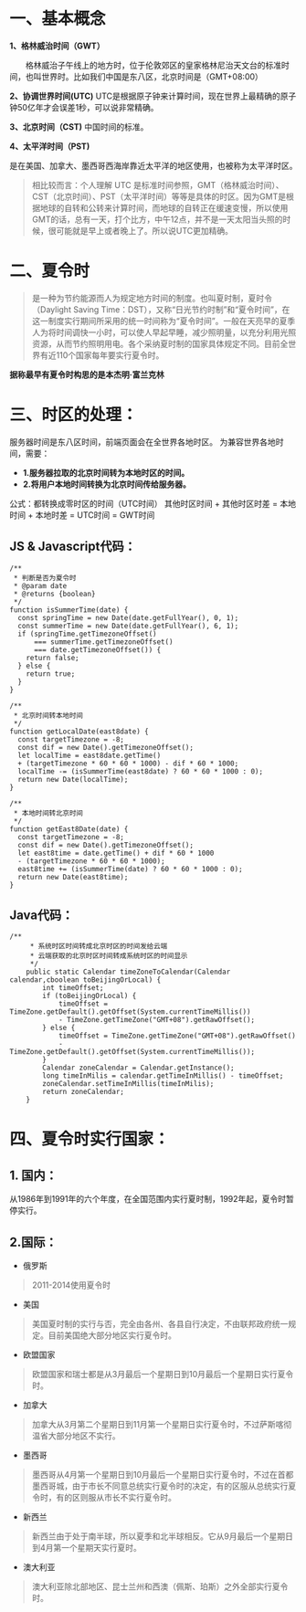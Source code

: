 
# 一、基本概念
**1、格林威治时间（GWT）**

　　格林威治子午线上的地方时，位于伦敦郊区的皇家格林尼治天文台的标准时间，也叫世界时。比如我们中国是东八区，北京时间是（GMT+08:00）

**2、协调世界时间(UTC)**
    UTC是根据原子钟来计算时间，现在世界上最精确的原子钟50亿年才会误差1秒，可以说非常精确。

**3、北京时间（CST)**
    中国时间的标准。

**4、太平洋时间（PST)**

  是在美国、加拿大、墨西哥西海岸靠近太平洋的地区使用，也被称为太平洋时区。

>相比较而言：个人理解 UTC 是标准时间参照，GMT（格林威治时间）、CST（北京时间）、PST（太平洋时间）等等是具体的时区。因为GMT是根据地球的自转和公转来计算时间，而地球的自转正在缓速变慢，所以使用GMT的话，总有一天，打个比方，中午12点，并不是一天太阳当头照的时候，很可能就是早上或者晚上了。所以说UTC更加精确。

# 二、夏令时
>是一种为节约能源而人为规定地方时间的制度。也叫夏时制，夏时令（Daylight Saving Time：DST），又称“日光节约时制”和“夏令时间”，在这一制度实行期间所采用的统一时间称为“夏令时间”。一般在天亮早的夏季人为将时间调快一小时，可以使人早起早睡，减少照明量，以充分利用光照资源，从而节约照明用电。各个采纳夏时制的国家具体规定不同。目前全世界有近110个国家每年要实行夏令时。

**据称最早有夏令时构思的是本杰明·富兰克林**

# 三、时区的处理：
服务器时间是东八区时间，前端页面会在全世界各地时区。
为兼容世界各地时间，需要：
- **1.服务器拉取的北京时间转为本地时区的时间。**
- **2.将用户本地时间转换为北京时间传给服务器。**

公式：都转换成零时区的时间（UTC时间）
其他时区时间 + 其他时区时差 = 本地时间 + 本地时差 = UTC时间 = GWT时间

## **JS & Javascript代码：**
```
/**
 * 判断是否为夏令时
 * @param date
 * @returns {boolean}
 */
function isSummerTime(date) {
  const springTime = new Date(date.getFullYear(), 0, 1);
  const summerTime = new Date(date.getFullYear(), 6, 1);
  if (springTime.getTimezoneOffset() 
      === summerTime.getTimezoneOffset() 
      === date.getTimezoneOffset()) {
    return false;
  } else {
    return true;
  }
}
```

```
/**
 * 北京时间转本地时间
 */
function getLocalDate(east8date) {
  const targetTimezone = -8;
  const dif = new Date().getTimezoneOffset();
  let localTime = east8date.getTime() 
  + (targetTimezone * 60 * 60 * 1000) - dif * 60 * 1000;
  localTime -= (isSummerTime(east8date) ? 60 * 60 * 1000 : 0);
  return new Date(localTime);
}
```

```
/**
 * 本地时间转北京时间
 */
function getEast8Date(date) {
  const targetTimezone = -8;
  const dif = new Date().getTimezoneOffset();
  let east8time = date.getTime() + dif * 60 * 1000 
  - (targetTimezone * 60 * 60 * 1000);
  east8time += (isSummerTime(date) ? 60 * 60 * 1000 : 0);
  return new Date(east8time);
}
```

## **Java代码：**
```
/**
     * 系统时区时间转成北京时区的时间发给云端
     * 云端获取的北京时区时间转成系统时区的时间显示
     */
    public static Calendar timeZoneToCalendar(Calendar calendar,cboolean toBeijingOrLocal) {
        int timeOffset;
        if (toBeijingOrLocal) {
            timeOffset = TimeZone.getDefault().getOffset(System.currentTimeMillis()) 
            - TimeZone.getTimeZone("GMT+08").getRawOffset();
        } else {
            timeOffset = TimeZone.getTimeZone("GMT+08").getRawOffset() 
            - TimeZone.getDefault().getOffset(System.currentTimeMillis());
        }
        Calendar zoneCalendar = Calendar.getInstance();
        long timeInMilis = calendar.getTimeInMillis() - timeOffset;
        zoneCalendar.setTimeInMillis(timeInMilis);
        return zoneCalendar;
    }
```



# 四、夏令时实行国家：
## 1. 国内：
从1986年到1991年的六个年度，在全国范围内实行夏时制，1992年起，夏令时暂停实行。

## 2.国际：
- 俄罗斯 

>2011-2014使用夏令时

- 美国

>美国夏时制的实行与否，完全由各州、各县自行决定，不由联邦政府统一规定。目前美国绝大部分地区实行夏令时。

- 欧盟国家

>欧盟国家和瑞士都是从3月最后一个星期日到10月最后一个星期日实行夏令时。

- 加拿大

>加拿大从3月第二个星期日到11月第一个星期日实行夏令时，不过萨斯喀彻温省大部分地区不实行。

- 墨西哥
      
>墨西哥从4月第一个星期日到10月最后一个星期日实行夏令时，不过在首都墨西哥城，由于市长不同意总统实行夏令时的决定，有的区服从总统实行夏令时，有的区则服从市长不实行夏令时。

- 新西兰
      
>新西兰由于处于南半球，所以夏季和北半球相反。它从9月最后一个星期日到4月第一个星期天实行夏时。

- 澳大利亚
      
>澳大利亚除北部地区、昆士兰州和西澳（佩斯、珀斯）之外全部实行夏令时。


